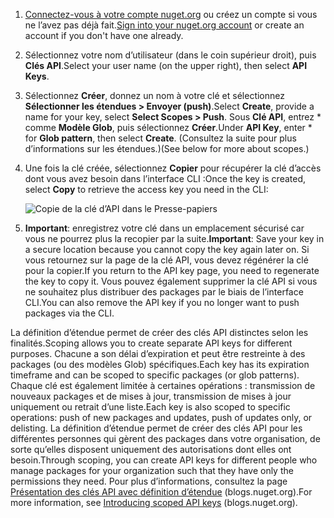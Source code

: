 1. <span data-ttu-id="903cc-101">[Connectez-vous à votre compte nuget.org](https://www.nuget.org/users/account/LogOn?returnUrl=%2F) ou créez un compte si vous ne l’avez pas déjà fait.</span><span class="sxs-lookup"><span data-stu-id="903cc-101">[Sign into your nuget.org account](https://www.nuget.org/users/account/LogOn?returnUrl=%2F) or create an account if you don't have one already.</span></span>

1. <span data-ttu-id="903cc-102">Sélectionnez votre nom d’utilisateur (dans le coin supérieur droit), puis **Clés API**.</span><span class="sxs-lookup"><span data-stu-id="903cc-102">Select your user name (on the upper right), then select **API Keys**.</span></span>

1. <span data-ttu-id="903cc-103">Sélectionnez **Créer**, donnez un nom à votre clé et sélectionnez **Sélectionner les étendues > Envoyer (push)**.</span><span class="sxs-lookup"><span data-stu-id="903cc-103">Select **Create**, provide a name for your key, select **Select Scopes > Push**.</span></span> <span data-ttu-id="903cc-104">Sous **Clé API**, entrez \* comme **Modèle Glob**, puis sélectionnez **Créer**.</span><span class="sxs-lookup"><span data-stu-id="903cc-104">Under **API Key**, enter \* for **Glob pattern**, then select **Create**.</span></span> <span data-ttu-id="903cc-105">(Consultez la suite pour plus d’informations sur les étendues.)</span><span class="sxs-lookup"><span data-stu-id="903cc-105">(See below for more about scopes.)</span></span>

1. <span data-ttu-id="903cc-106">Une fois la clé créée, sélectionnez **Copier** pour récupérer la clé d’accès dont vous avez besoin dans l’interface CLI :</span><span class="sxs-lookup"><span data-stu-id="903cc-106">Once the key is created, select **Copy** to retrieve the access key you need in the CLI:</span></span>

    ![Copie de la clé d’API dans le Presse-papiers](../media/QS_Create-02-APIKey.png)

1. <span data-ttu-id="903cc-108">**Important**: enregistrez votre clé dans un emplacement sécurisé car vous ne pourrez plus la recopier par la suite.</span><span class="sxs-lookup"><span data-stu-id="903cc-108">**Important**: Save your key in a secure location because you cannot copy the key again later on.</span></span> <span data-ttu-id="903cc-109">Si vous retournez sur la page de la clé API, vous devez régénérer la clé pour la copier.</span><span class="sxs-lookup"><span data-stu-id="903cc-109">If you return to the API key page, you need to regenerate the key to copy it.</span></span> <span data-ttu-id="903cc-110">Vous pouvez également supprimer la clé API si vous ne souhaitez plus distribuer des packages par le biais de l’interface CLI.</span><span class="sxs-lookup"><span data-stu-id="903cc-110">You can also remove the API key if you no longer want to push packages via the CLI.</span></span>

<span data-ttu-id="903cc-111">La définition d’étendue permet de créer des clés API distinctes selon les finalités.</span><span class="sxs-lookup"><span data-stu-id="903cc-111">Scoping allows you to create separate API keys for different purposes.</span></span> <span data-ttu-id="903cc-112">Chacune a son délai d’expiration et peut être restreinte à des packages (ou des modèles Glob) spécifiques.</span><span class="sxs-lookup"><span data-stu-id="903cc-112">Each key has its expiration timeframe and can be scoped to specific packages (or glob patterns).</span></span> <span data-ttu-id="903cc-113">Chaque clé est également limitée à certaines opérations : transmission de nouveaux packages et de mises à jour, transmission de mises à jour uniquement ou retrait d’une liste.</span><span class="sxs-lookup"><span data-stu-id="903cc-113">Each key is also scoped to specific operations: push of new packages and updates, push of updates only, or delisting.</span></span> <span data-ttu-id="903cc-114">La définition d’étendue permet de créer des clés API pour les différentes personnes qui gèrent des packages dans votre organisation, de sorte qu’elles disposent uniquement des autorisations dont elles ont besoin.</span><span class="sxs-lookup"><span data-stu-id="903cc-114">Through scoping, you can create API keys for different people who manage packages for your organization such that they have only the permissions they need.</span></span> <span data-ttu-id="903cc-115">Pour plus d’informations, consultez la page [Présentation des clés API avec définition d’étendue](https://blog.nuget.org/20170202/introducing-scoped-api-keys.html) (blogs.nuget.org).</span><span class="sxs-lookup"><span data-stu-id="903cc-115">For more information, see [Introducing scoped API keys](https://blog.nuget.org/20170202/introducing-scoped-api-keys.html) (blogs.nuget.org).</span></span>